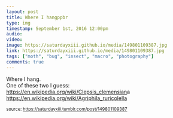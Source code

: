 ```yaml
---
layout: post
title: Where I hangppbr
type: img
timestamp: September 1st, 2016 12:00pm
audio: 
video: 
image: https://saturdayxiii.github.io/media/149801109387.jpg
link: https://saturdayxiii.github.io/media/149801109387.jpg
tags: ["moth", "bug", "insect", "macro", "photography"]
comments: true
---
```


Where I hang.
<br/>
One of these two I guess: 
<a href="https://en.wikipedia.org/wiki/Clepsis_clemensiana" target="_blank">https://en.wikipedia.org/wiki/Clepsis_clemensian</a>a 
<a href="https://en.wikipedia.org/wiki/Agriphila_ruricolella" target="_blank">https://en.wikipedia.org/wiki/Agriphila_ruricolella</a><br/>
 
  
<small>source: https://saturdayxiii.tumblr.com/post/149801109387</small>